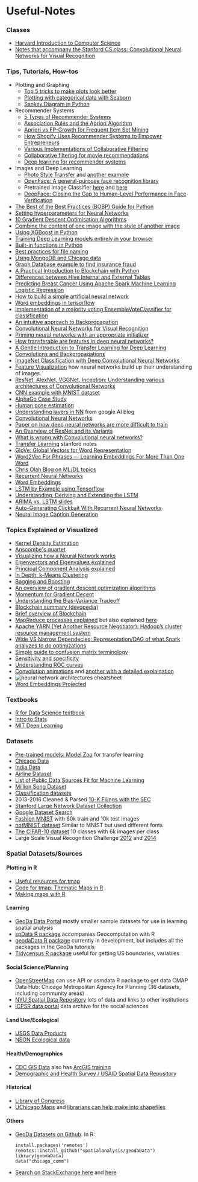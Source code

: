 # Useful-Notes

### Classes
 - [Harvard Introduction to Computer Science](https://online-learning.harvard.edu/course/cs50-introduction-computer-science?category[]=3&sort_by=date_added)
 - [Notes that accompany the Stanford CS class: Convolutional Neural Networks for Visual Recognition](https://cs231n.github.io/)

### Tips, Tutorials, How-tos
 - Plotting and Graphing
     - [Top 5 tricks to make plots look better](https://medium.com/@andykashyap/top-5-tricks-to-make-plots-look-better-9f6e687c1e08) 
     - [Plotting with categorical data with Seaborn](https://seaborn.pydata.org/tutorial/categorical.html?highlight=seaborn%20bar) 
     - [Sankey Diagram in Python](https://plot.ly/python/sankey-diagram/)    
  - Recommender Systems
     - [5 Types of Recommender Systems](https://www.datasciencecentral.com/profiles/blogs/5-types-of-recommenders)
     - [Association Rules and the Apriori Algorithm](https://www.kdnuggets.com/2016/04/association-rules-apriori-algorithm-tutorial.html)
     - [Apriori vs FP-Growth for Frequent Item Set Mining](https://www.singularities.com/blog/our-blog-1/post/apriori-vs-fp-growth-for-frequent-item-set-mining-11)
     - [How Shopify Uses Recommender Systems to Empower Entrepreneurs](https://medium.com/data-shopify/how-shopify-uses-recommender-systems-to-empower-entrepreneurs-99553b407944)
     - [Various Implementations of Collaborative Filtering](https://towardsdatascience.com/various-implementations-of-collaborative-filtering-100385c6dfe0)
     - [Collaborative filtering for movie recommendations](http://ampcamp.berkeley.edu/big-data-mini-course/movie-recommendation-with-mllib.html)
     - [Deep learning for recommender systems](https://ebaytech.berlin/deep-learning-for-recommender-systems-48c786a20e1a)
 - Images and Deep Learning
     - [Photo Style Transfer](https://github.com/luanfujun/deep-photo-styletransfer) and [another example](https://github.com/jcjohnson/neural-style/)
     - [OpenFace: A general-purpose face recognition library](http://cmusatyalab.github.io/openface/)
     - Pretrained Image Classifier [here](http://demo.caffe.berkeleyvision.org/) and [here](http://places2.csail.mit.edu/demo.html)
     - [DeepFace: Closing the Gap to Human-Level Performance in Face Verification](https://research.fb.com/wp-content/uploads/2016/11/deepface-closing-the-gap-to-human-level-performance-in-face-verification.pdf)
 - [The Best of the Best Practices (BOBP) Guide for Python](https://gist.github.com/sloria/7001839)
 - [Setting hyperparameters for Neural Networks](http://cs231n.github.io/neural-networks-3/#summary)
 - [10 Gradient Descent Optimisation Algorithms](https://towardsdatascience.com/10-gradient-descent-optimisation-algorithms-86989510b5e9)
 - [Combine the content of one image with the style of another image](https://github.com/jcjohnson/neural-style/)
 - [Using XGBoost in Python](https://www.datacamp.com/community/tutorials/xgboost-in-python)
 - [Training Deep Learning models entirely in your browser](https://cs.stanford.edu/people/karpathy/convnetjs/)
 - [Built-in functions in Python](https://docs.python.org/3.3/library/functions.html)    
 - [Best practices for file naming](https://library.stanford.edu/research/data-management-services/data-best-practices/best-practices-file-naming)
 - [Using MongoDB and Chicago data](https://www.mongodb.com/customers/city-of-chicago)
 - [Graph Database example to find insurance fraud](https://neo4j.com/blog/insurance-fraud-detection-graph-database/)
 - [A Practical Introduction to Blockchain with Python](http://adilmoujahid.com/posts/2018/03/intro-blockchain-bitcoin-python/)
 - [Differences between Hive Internal and External Tables](https://blogs.msdn.microsoft.com/cindygross/2013/02/05/hdinsight-hive-internal-and-external-tables-intro/)
 - [Predicting Breast Cancer Using Apache Spark Machine Learning Logistic Regression](https://mapr.com/blog/predicting-breast-cancer-using-apache-spark-machine-learning-logistic-regression/)
 - [How to build a simple artificial neural network](https://sausheong.github.io/posts/how-to-build-a-simple-artificial-neural-network-with-go/)
 - [Word embeddings in tensorflow](https://www.tensorflow.org/tutorials/text/word_embeddings)
 - [Implementation of a majority voting EnsembleVoteClassifier for classification](https://rasbt.github.io/mlxtend/user_guide/classifier/EnsembleVoteClassifier/)
 - [An intuitive approach to Backpropagation](https://medium.com/spidernitt/breaking-down-neural-networks-an-intuitive-approach-to-backpropagation-3b2ff958794c)
 - [Convolutional Neural Networks for Visual Recognition](http://cs231n.github.io/neural-networks-2/)
 - [Priming neural networks with an appropriate initializer](https://becominghuman.ai/priming-neural-networks-with-an-appropriate-initializer-7b163990ead)
 - [How transferable are features in deep neural networks?](https://arxiv.org/pdf/1411.1792.pdf)
 - [A Gentle Introduction to Transfer Learning for Deep Learning](https://machinelearningmastery.com/transfer-learning-for-deep-learning/)
 - [Convolutions and Backpropagations](https://medium.com/@pavisj/convolutions-and-backpropagations-46026a8f5d2c)
 - [ImageNet Classification with Deep Convolutional Neural Networks](http://papers.nips.cc/paper/4824-imagenet-classification-with-deep-convolutional-neural-networks)
 - [Feature Visualization](https://distill.pub/2017/feature-visualization/) how neural networks build up their understanding of images
 - [ResNet, AlexNet, VGGNet, Inception: Understanding various architectures of Convolutional Networks](https://cv-tricks.com/cnn/understand-resnet-alexnet-vgg-inception/)
 - [CNN example with MNIST dataset](https://ml4a.github.io/ml4a/looking_inside_neural_nets/)
 - [AlphaGo Case Study](https://deepmind.com/research/case-studies/alphago-the-story-so-far)
 - [Human pose estimation](http://www.cs.cmu.edu/~vramakri/poseMachines.html)
 - [Understanding layers in NN](https://ai.googleblog.com/2015/06/inceptionism-going-deeper-into-neural.html) from google AI blog
 - [Convolutional Neural Networks](http://andrew.gibiansky.com/blog/machine-learning/convolutional-neural-networks/)
 - [Paper on how deep neural networks are more difficult to train](https://arxiv.org/pdf/1512.03385.pdf)
 - [An Overview of ResNet and its Variants](https://towardsdatascience.com/an-overview-of-resnet-and-its-variants-5281e2f56035)
 - [What is wrong with Convolutional neural networks?](https://towardsdatascience.com/what-is-wrong-with-convolutional-neural-networks-75c2ba8fbd6f)
 - [Transfer Learning](http://cs231n.github.io/transfer-learning/) stanford notes
 - [GloVe: Global Vectors for Word Representation](https://nlp.stanford.edu/projects/glove/)
 - [Word2Vec For Phrases — Learning Embeddings For More Than One Word](https://towardsdatascience.com/word2vec-for-phrases-learning-embeddings-for-more-than-one-word-727b6cf723cf)
 - [Chris Olah Blog on ML/DL topics](http://colah.github.io/)
 - [Recurrent Neural Networks](http://karpathy.github.io/2015/05/21/rnn-effectiveness/)
 - [Word Embeddings](https://www.tensorflow.org/tutorials/text/word_embeddings)
 - [LSTM by Example using Tensorflow](https://towardsdatascience.com/lstm-by-example-using-tensorflow-feb0c1968537)
 - [Understanding, Deriving and Extending the LSTM](https://r2rt.com/written-memories-understanding-deriving-and-extending-the-lstm.html)
 - [ARIMA vs. LSTM slides](https://rpubs.com/zkajdan/316135)
 - [Auto-Generating Clickbait With Recurrent Neural Networks](https://larseidnes.com/2015/10/13/auto-generating-clickbait-with-recurrent-neural-networks/)
 - [ Neural Image Caption Generation](https://arxiv.org/pdf/1502.03044.pdf)

### Topics Explained or Visualized
 - [Kernel Density Estimation](https://mathisonian.github.io/kde/)    
 - [Anscombe's quartet](https://en.wikipedia.org/wiki/Anscombe's_quartet)    
 - [Visualizing how a Neural Network works](https://playground.tensorflow.org)    
 - [Eigenvectors and Eigenvalues explained](http://setosa.io/ev/eigenvectors-and-eigenvalues/)    
 - [Principal Component Analysis explained](http://setosa.io/ev/principal-component-analysis/)
 - [In Depth: k-Means Clustering](https://jakevdp.github.io/PythonDataScienceHandbook/05.11-k-means.html)  
 - [Bagging and Boosting](https://quantdare.com/what-is-the-difference-between-bagging-and-boosting/)
 - [An overview of gradient descent optimization algorithms](https://ruder.io/optimizing-gradient-descent/)
 - [Momentum for Gradient Decent](https://distill.pub/2017/momentum/)
 - [Understanding the Bias-Variance Tradeoff](http://scott.fortmann-roe.com/docs/BiasVariance.html)
 - [Blockchain summary (devopedia)](https://devopedia.org/blockchain)
 - [Brief overview of Blockchain](https://www.sec.gov/spotlight/investor-advisory-committee-2012/slides-nancy-liao-brief-intro-to-blockchain-iac-101217.pdf)
 - [MapReduce processes explained](https://www.oreilly.com/library/view/hadoop-the-definitive/9781491901687/ch04.html) but also explained [here](https://developer.yahoo.com/hadoop/tutorial/module4.html?guccounter=1%23dataflow)
 - [Apache YARN (Yet Another Resource Negotiator): Hadoop’s cluster resource management system](https://www.oreilly.com/library/view/hadoop-the-definitive/9781491901687/ch04.html)
 - [Wide VS Narrow Dependecies: Representation/DAG of what Spark analyzes to do optimizations](https://github.com/rohgar/scala-spark-4/wiki/Wide-vs-Narrow-Dependencies)
 - [Simple guide to confusion matrix terminology](https://www.dataschool.io/simple-guide-to-confusion-matrix-terminology/)
 - [Sensitivity and specificity](https://en.wikipedia.org/wiki/Sensitivity_and_specificity)
 - [Understanding ROC curves](http://www.navan.name/roc/)
 - [Convolution animations](https://github.com/vdumoulin/conv_arithmetic) and [another with a detailed explaination](http://machinelearninguru.com/computer_vision/basics/convolution/convolution_layer.html)
 - ![neural network architectures cheatsheet](https://www.asimovinstitute.org/wp-content/uploads/2019/04/NeuralNetworkZoo20042019.png)
 - [Word Embeddings Projected](https://projector.tensorflow.org/)

### Textbooks
 - [R for Data Science textbook](https://r4ds.had.co.nz)
 - [Intro to Stats](http://onlinestatbook.com/2/index.html)
 - [MIT Deep Learning](http://www.deeplearningbook.org/)

### Datasets
 - [Pre-trained models: Model Zoo](https://github.com/BVLC/caffe/wiki/Model-Zoo) for transfer learning
 - [Chicago Data](https://data.cityofchicago.org)    
 - [India Data](https://data.gov.in/catalogs)
 - [Airline Dataset](https://www.stat.purdue.edu/~sguha/rhipe/doc/html/airline.html)    
 - [List of Public Data Sources Fit for Machine Learning](https://blog.bigml.com/list-of-public-data-sources-fit-for-machine-learning/)    
 - [Million Song Dataset](http://millionsongdataset.com/pages/getting-dataset/)    
 - [Classification datasets](http://rodrigob.github.io/are_we_there_yet/build/classification_datasets_results.html)
 - 2013-2016 Cleaned & Parsed  [10-K Filings with the SEC](https://data.world/jumpyaf/2013-2016-cleaned-parsed-10-k-filings-with-the-sec?utm_campaign=data_digest&utm_source=email&utm_medium=email&utm_content=190808&_hsenc=p2ANqtz-_PS-XjGDrizhTbshW6iqJk29RYnUXcCFmqA5YFeY3sDIxCgWMAw6EUs3ecGV5mPKaRzsGojQxdK83sO7nE3swe9OAA1A&_hsmi=75508835)    
 - [Stanford Large Network Dataset Collection](http://snap.stanford.edu/data/index.html)    
 - [Google Dataset Search](https://www.blog.google/products/search/making-it-easier-discover-datasets/)
 - [Fashion MNIST](https://github.com/zalandoresearch/fashion-mnist) with 60k train and 10k test images
 - [notMNIST dataset](http://yaroslavvb.blogspot.com/2011/09/notmnist-dataset.html) Similar to MNIST but used different fonts
 - [The CIFAR-10 dataset](https://www.cs.toronto.edu/~kriz/cifar.html) 10 classes with 6k images per class
 - Large Scale Visual Recognition Challenge [2012](http://www.image-net.org/challenges/LSVRC/2012/index) and [2014](http://www.image-net.org/challenges/LSVRC/2014/)
 
### Spatial Datasets/Sources
#### Plotting in R
 - [Useful resources for tmap](https://github.com/mtennekes/tmap/#reference)   
 - [Code for tmap: Thematic Maps in R](https://cran.r-project.org/web/packages/tmap/vignettes/tmap-JSS-code.html)    
 - [Making maps with R](https://geocompr.robinlovelace.net/adv-map.html)    
 
#### Learning
 - [GeoDa Data Portal](https://geodacenter.github.io/data-and-lab/) mostly smaller sample datasets for use in learning spatial analysis
 - [spData R package](https://github.com/Nowosad/spData) accompanies Geocomputation with R
 - [geodaData R package](https://github.com/spatialanalysis/geodaData) currently in development, but includes all the packages in the GeoDa tutorials
 - [Tidycensus R package](https://walkerke.github.io/tidycensus) useful for getting US boundaries, variables

#### Social Science/Planning
 - [OpenStreetMap](https://datahub.cmap.illinois.gov/) can use API or osmdata R package to get data CMAP Data Hub: Chicago Metropolitan Agency for Planning (36 datasets, including community areas)
 - [NYU Spatial Data Repository](https://geo.nyu.edu/) lots of data and links to other institutions
 - [ICPSR data portal](https://www.icpsr.umich.edu/icpsrweb/) data archive for the social sciences

#### Land Use/Ecological
 - [USGS Data Products](https://www.usgs.gov/products/data-and-tools/gis-data)
 - [NEON Ecological data](https://data.neonscience.org/home)

#### Health/Demographics
 - [CDC GIS Data](https://www.cdc.gov/gis/geo-spatial-data.html) also has [ArcGIS training](https://www.cdc.gov/dhdsp/maps/gisx/training/index.html)    
 - [Demographic and Health Survey / USAID Spatial Data Repository](http://spatialdata.dhsprogram.com/home/)

#### Historical
 - [Library of Congress](https://www.loc.gov/maps/)    
 - [UChicago Maps](https://www.lib.uchicago.edu/collex/?view=collections&subject=Maps) and [librarians can help make into shapefiles](http://guides.lib.uchicago.edu/maps)

#### Others
 - [GeoDa Datasets on Github](https://github.com/spatialanalysis/geodaData). In R:    
   ```base
   install.packages('remotes')    
   remotes::install_github("spatialanalysis/geodaData")    
   library(geodaData)    
   data("chicago_comm")   
   ```
 - [Search on StackExchange here](https://gis.stackexchange.com/questions/8929/open-access-repository-of-general-gis-spatial-data) and [here](https://gis.stackexchange.com/questions/495/seeking-administrative-boundaries-for-various-countries)
